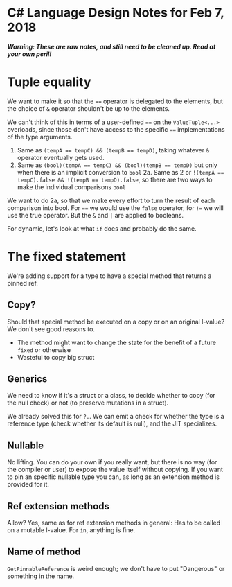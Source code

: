 ﻿# C# Language Design Notes for Feb 7, 2018

***Warning: These are raw notes, and still need to be cleaned up. Read at your own peril!***

# Tuple equality

We want to make it so that the `==` operator is delegated to the elements, but the choice of `&` operator shouldn't be up to the elements.

We can't think of this in terms of a user-defined `==` on the `ValueTuple<...>` overloads, since those don't have access to the specific `==` implementations of the type arguments.

1. Same as `(tempA == tempC) && (tempB == tempD)`, taking whatever `&` operator eventually gets used.
2. Same as `(bool)(tempA == tempC) && (bool)(tempB == tempD)` but only when there is an implicit conversion to `bool`
2a. Same as 2 or `!(tempA == tempC).false && !(tempB == tempD).false`, so there are two ways to make the individual comparisons `bool`

We want to do 2a, so that we make every effort to turn the result of each comparison into bool. For `==` we would use the `false` operator, for `!=` we will use the true operator. But the `&` and `|` are applied to booleans.

For dynamic, let's look at what `if` does and probably do the same.


# The fixed statement

We're adding support for a type to have a special method that returns a pinned ref.

## Copy?

Should that special method be executed on a copy or on an original l-value? We don't see good reasons to.
- The method might want to change the state for the benefit of a future `fixed` or otherwise
- Wasteful to copy big struct

## Generics

We need to know if it's a struct or a class, to decide whether to copy (for the null check) or not (to preserve mutations in a struct).

We already solved this for `?.`. We can emit a check for whether the type is a reference type (check whether its default is null), and the JIT specializes.

## Nullable

No lifting. You can do your own if you really want, but there is no way (for the compiler or user) to expose the value itself without copying. If you want to pin an specific nullable type you can, as long as an extension method is provided for it.

## Ref extension methods

Allow? Yes, same as for ref extension methods in general: Has to be called on a mutable l-value. For `in`, anything is fine.

## Name of method

`GetPinnableReference` is weird enough; we don't have to put "Dangerous" or something in the name.





